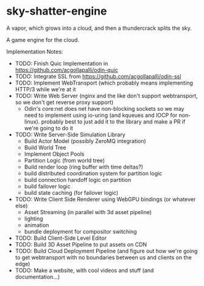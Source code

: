 # sky-shatter-engine
A vapor, which grows into a cloud, and then a thundercrack splits the sky.

A game engine for the cloud.

Implementation Notes:
+ TODO: Finish Quic Implementation in https://github.com/acgollapalli/odin-quic  
+ TODO: Integrate SSL from https://github.com/acgollapalli/odin-ssl  
+ TODO: Implement WebTransport (which probably means implementing HTTP/3 while we're at it  
+ TODO: Write Web Server (nginx and the like don't support webtransport, so we don't get reverse proxy support)  
  - Odin's core:net does net have non-blocking sockets so we may need to implement using io-uring (and kqueues and IOCP for non-linux). probably best to just add it to the library and make a PR if we're going to  do it
+ TODO: Write Server-Side Simulation Library
  - Build Actor Model (possibly ZeroMQ integration)
  - Build World Tree
  - Implement Object Pools
  - Partition Logic (from world tree)
  - Build render loop (ring buffer with time deltas?)
  - build distributed coordination system for partition logic
  - build connection handoff logic on partition
  - build failover logic
  - build state caching (for failover logic)
+ TODO: Write Client Side Renderer using WebGPU bindings (or whatever else)
  - Asset Streaming (in parallel with 3d asset pipeline)
  - lighting
  - animation
  - bundle deployment for compositor switching
+ TODO: Build Client-Side Level Editor
+ TODO: Build 3D Asset Pipeline to put assets on CDN
+ TODO: Build Cloud Deployment Pipeline (and figure out how we're going to get webtransport with no boundaries between us and clients on the edge)
+ TODO: Make a website, with cool videos and stuff (and documentation...)
